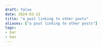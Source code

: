 ```yaml
---
draft: false
date: 2024-03-23
title: "a post linking to other posts"
aliases: ["a post linking to other posts"]
tags:
- bar
- baz
---
```

